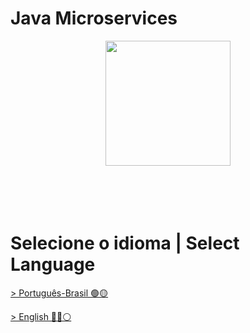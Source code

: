 # Java Microservices
<div align="center"><img decoding="async" loading="lazy" width="200" height="200" src="https://blog.payara.fish/hubfs/Microservices-Cubes-300x300-PMS355.png#keepProtocol"></div>
</br>
</br>
</br>
</br>

# Selecione o idioma | Select Language

[> Português-Brasil 🟢🟡]()

[> English 🔵🔴⚪]()


